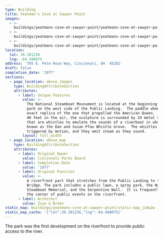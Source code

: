```yaml
---
type: Building
title: Yeatman's Cove at Sawyer Point
images:
  - >-
    buildings/yeatmans-cove-at-sawyer-point/yeatmans-cove-at-sawyer-point-0_t7gll3
  - >-
    buildings/yeatmans-cove-at-sawyer-point/yeatmans-cove-at-sawyer-point-1_iurs7w
  - >-
    buildings/yeatmans-cove-at-sawyer-point/yeatmans-cove-at-sawyer-point-2_uvk3fz
location:
  lat: 39.101236
  lng: -84.498075
address: '705 E. Pete Rose Way, Cincinnati, OH  45202'
draft: false
completion_date: '1977'
sections:
  - page_location: above_images
    type: BuildingAttributeSection
    attributes:
      - label: Unique Features
        value: >-
          The National Steamboat Mounument is located at the beginning of the
          park on the west side of the Public Landing.  The paddle wheel is an
          exact replica of the one that propelled the American Queen.  Suspended
          40 feet in the air, the sculpture is surrounded by 24 metal stacks
          that are whistles to emulate the sounds of a riverboat in what is
          known as the Dan and Susan Pfau Whistle Grove.  The whistles are
          triggered by motion, and they emit steam as they sound.
        layout: full_width
  - page_location: above_map
    type: BuildingAttributeSection
    attributes:
      - label: Original Owner
        value: Cincinnati Parks Board
      - label: Completion Date
        value: '1977'
      - label: Original Function
        value: >-
          A riverfront part that stretches from the Public Landing to the L&N
          Bridge. The park includes a public lawn, a spray park, the National
          Steamboat Memorial, and the Serpentine Wall.  It is frequently used as
          the center of public events on the riverfront.
      - label: Architect
        value: Zion & Breen
static_map: buildings/yeatmans-cove-at-sawyer-point/static-map_jzdw2w
static_map_cache: '{"lat":39.101236,"lng":-84.498075}'
---
```


The park was the first development on the riverfront to provide public access to the river.
